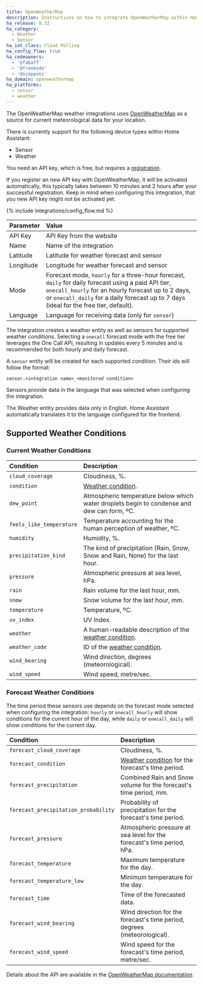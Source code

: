 ```yaml
---
title: OpenWeatherMap
description: Instructions on how to integrate OpenWeatherMap within Home Assistant.
ha_release: 0.32
ha_category:
  - Weather
  - Sensor
ha_iot_class: Cloud Polling
ha_config_flow: true
ha_codeowners:
  - '@fabaff'
  - '@freekode'
  - '@nzapponi'
ha_domain: openweathermap
ha_platforms:
  - sensor
  - weather
---
```


The OpenWeatherMap weather integrations uses [OpenWeatherMap](https://openweathermap.org/) as a source for current meteorological data for your location.

There is currently support for the following device types within Home Assistant:

- Sensor
- Weather

You need an API key, which is free, but requires a [registration](https://home.openweathermap.org/users/sign_up).

<div class='note'>
If you register an new API key with OpenWeatherMap, it will be activated automatically, this typically takes between 10 minutes and 2 hours
after your successful registration. Keep in mind when configuring this integration, that you new API key might
not be activated yet.
</div>

{% include integrations/config_flow.md %}

| Parameter            | Value                                                                                                                                                                                                                                      |
| :------------------- | :----------------------------------------------------------------------------------------------------------------------------------------------------------------------------------------------------------------------------------------- |
| API Key              | API Key from the website                                                                                                                                                                                                                   |
| Name                 | Name of the integration                                                                                                                                                                                                                    |
| Latitude             | Latitude for weather forecast and sensor                                                                                                                                                                                                   |
| Longitude            | Longitude for weather forecast and sensor                                                                                                                                                                                                  |
| Mode                 | Forecast mode, `hourly` for a three-hour forecast, `daily` for daily forecast using a paid API tier, `onecall_hourly` for an hourly forecast up to 2 days, or `onecall_daily` for a daily forecast up to 7 days (ideal for the free tier, default). |
| Language             | Language for receiving data (only for `sensor`)                                                                                                                                                                                            |

The integration creates a weather entity as well as sensors for supported weather conditions.
Selecting a `onecall` forecast mode with the free tier leverages the One Call API, resulting in updates every 5 minutes and is recommended for both hourly and daily forecast.

A `sensor` entity will be created for each supported condition. Their ids will follow the format: 

`sensor.<integration name>_<monitored condition>`

Sensors provide data in the language that was selected when configuring the integration.

<div class='note'>

The Weather entity provides data only in English. Home Assistant automatically translates it to the language configured for the frontend.

</div>

## Supported Weather Conditions

### Current Weather Conditions

| Condition                | Description                                                                                                                       |
| :----------------------- | :------------------------------------------------------------------------------------------------------------------------------   |
| `cloud_coverage`         | Cloudiness, %.                                                                                                                    |
| `condition`              | [Weather condition](https://developers.home-assistant.io/docs/core/entity/weather/#recommended-values-for-state-and-condition).   |
| `dew_point`              | Atmospheric temperature below which water droplets begin to condense and dew can form, ºC.                                        |
| `feels_like_temperature` | Temperature accounting for the human perception of weather, ºC.                                                                   |
| `humidity`               | Humidity, %.                                                                                                                      |
| `precipitation_kind`     | The kind of precipitation (Rain, Snow, Snow and Rain, None) for the last hour.                                                    |
| `pressure`               | Atmospheric pressure at sea level, hPa.                                                                                           |
| `rain`                   | Rain volume for the last hour, mm.                                                                                                |
| `snow`                   | Snow volume for the last hour, mm.                                                                                                |
| `temperature`            | Temperature, ºC.                                                                                                                  |
| `uv_index`               | UV Index.                                                                                                                         |
| `weather`                | A human-readable description of the [weather condition](https://openweathermap.org/weather-conditions#Weather-Condition-Codes-2). |
| `weather_code`           | ID of the [weather condition](https://openweathermap.org/weather-conditions#Weather-Condition-Codes-2).                           |
| `wind_bearing`           | Wind direction, degrees (meteorological).                                                                                         |
| `wind_speed`             | Wind speed, metre/sec.                                                                                                            |

### Forecast Weather Conditions

<div class='note'>

The time period these sensors use depends on the forecast mode selected when configuring the integration: `hourly` or `onecall_hourly` will show conditions for the current hour of the day, while `daily` or `onecall_daily` will show conditions for the current day.

</div>

| Condition                            | Description                                                                                                                                                    |
| :----------------------------------- | :------------------------------------------------------------------------------------------------------------------------------------------------------------- | 
| `forecast_cloud_coverage`         | Cloudiness, %.                                                                                                                    |
| `forecast_condition`                 | [Weather condition](https://developers.home-assistant.io/docs/core/entity/weather/#recommended-values-for-state-and-condition) for the forecast's time period. |
| `forecast_precipitation`             | Combined Rain and Snow volume for the forecast's time period, mm.                                                                                              |
| `forecast_precipitation_probability` | Probability of precipitation for the forecast's time period.                                                                                                   |
| `forecast_pressure`                  | Atmospheric pressure at sea level for the forecast's time period, hPa.                                                                                         |
| `forecast_temperature`               | Maximum temperature for the day.                                                                                                                               |
| `forecast_temperature_low`           | Minimum temperature for the day.                                                                                                                               |
| `forecast_time`                      | Time of the forecasted data.                                                                                                                                   |
| `forecast_wind_bearing`              | Wind direction for the forecast's time period, degrees (meteorological).                                                                                       |
| `forecast_wind_speed`                | Wind speed for the forecast's time period, metre/sec.                                                                                                          |

Details about the API are available in the [OpenWeatherMap documentation](https://openweathermap.org/api).
